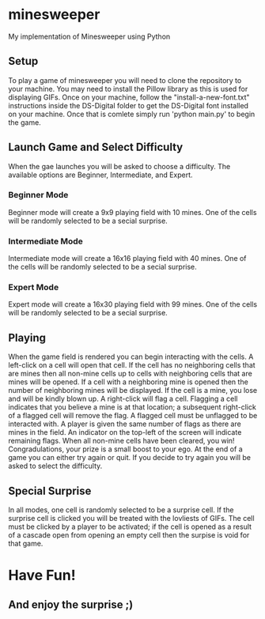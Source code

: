 # minesweeper
My implementation of Minesweeper using Python
## Setup
To play a game of minesweeper you will need to clone the repository to your machine. You may need to install the Pillow library as this is used for displaying GIFs. Once on your machine, follow the "install-a-new-font.txt" instructions inside the DS-Digital folder to get the DS-Digital font installed on your machine. Once that is comlete simply run 'python main.py' to begin the game.
## Launch Game and Select Difficulty
When the gae launches you will be asked to choose a difficulty. The available options are Beginner, Intermediate, and Expert.
### Beginner Mode
Beginner mode will create a 9x9 playing field with 10 mines. One of the cells will be randomly selected to be a secial surprise.
### Intermediate Mode
Intermediate mode will create a 16x16 playing field with 40 mines. One of the cells will be randomly selected to be a secial surprise.
### Expert Mode
Expert mode will create a 16x30 playing field with 99 mines. One of the cells will be randomly selected to be a secial surprise.
## Playing
When the game field is rendered you can begin interacting with the cells. A left-click on a cell will open that cell. If the cell has no neighboring cells that are mines then all non-mine cells up to cells with neighboring cells that are mines will be opened. If a cell with a neighboring mine is opened then the number of neighboring mines will be displayed. If the cell is a mine, you lose and will be kindly blown up. A right-click will flag a cell. Flagging a cell indicates that you believe a mine is at that location; a subsequent right-click of a flagged cell will remove the flag. A flagged cell must be unflagged to be interacted with. A player is given the same number of flags as there are mines in the field. An indicator on the top-left of the screen will indicate remaining flags. When all non-mine cells have been cleared, you win! Congradulations, your prize is a small boost to your ego. At the end of a game you can either try again or quit. If you decide to try again you will be asked to select the difficulty.
## Special Surprise
In all modes, one cell is randomly selected to be a surprise cell. If the surprise cell is clicked you will be treated with the lovliests of GIFs. The cell must be clicked by a player to be activated; if the cell is opened as a result of a cascade open from opening an empty cell then the surpise is void for that game.
# Have Fun!
## And enjoy the surprise ;)